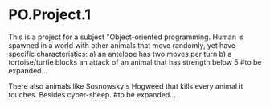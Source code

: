 # PO.Project.1
This is a project for a subject "Object-oriented programming.
Human is spawned in a world with other animals that move randomly, yet have specific characteristics:
a) an antelope has two moves per turn
b) a tortoise/turtle blocks an attack of an animal that has strength below 5
#to be expanded...

There also animals like Sosnowsky's Hogweed that kills every animal it touches. Besides cyber-sheep.
#to be expanded...
